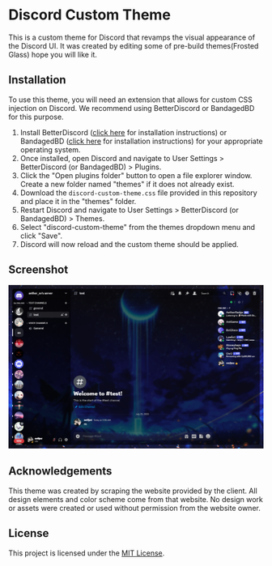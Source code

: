 # Discord Custom Theme

This is a custom theme for Discord that revamps the visual appearance of the Discord UI. It was created by editing some of pre-build themes(Frosted Glass) hope you will like it.

## Installation

To use this theme, you will need an extension that allows for custom CSS injection on Discord. We recommend using BetterDiscord or BandagedBD for this purpose.

1.  Install BetterDiscord ([click here](https://betterdiscord.app/) for installation instructions) or BandagedBD ([click here](https://rauenzi.github.io/BBDInstaller/) for installation instructions) for your appropriate operating system.
2.  Once installed, open Discord and navigate to User Settings > BetterDiscord (or BandagedBD) > Plugins.
3.  Click the "Open plugins folder" button to open a file explorer window. Create a new folder named "themes" if it does not already exist.
4.  Download the `discord-custom-theme.css` file provided in this repository and place it in the "themes" folder.
5.  Restart Discord and navigate to User Settings > BetterDiscord (or BandagedBD) > Themes.
6.  Select "discord-custom-theme" from the themes dropdown menu and click "Save".
7.  Discord will now reload and the custom theme should be applied.

## Screenshot

![Screenshot of Discord Custom Theme](/screenshot.png)

## Acknowledgements

This theme was created by scraping the website provided by the client. All design elements and color scheme come from that website. No design work or assets were created or used without permission from the website owner.

## License

This project is licensed under the [MIT License](/LICENSE).
